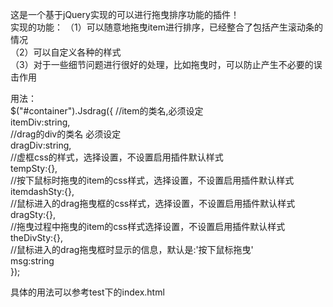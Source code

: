 这是一个基于jQuery实现的可以进行拖曳排序功能的插件！    
实现的功能：
（1）可以随意地拖曳item进行排序，已经整合了包括产生滚动条的情况   
（2）可以自定义各种的样式   
（3）对于一些细节问题进行很好的处理，比如拖曳时，可以防止产生不必要的误击作用   

用法：        
    $("#container").Jsdrag({ 
        //item的类名,必须设定            
        itemDiv:string,   
        //drag的div的类名 必须设定             
        dragDiv:string,       
        //虚框css的样式，选择设置，不设置启用插件默认样式       
        tempSty:{},       
        //按下鼠标时拖曳的item的css样式，选择设置，不设置启用插件默认样式    
        itemdashSty:{},            
        //鼠标进入的drag拖曳框的css样式，选择设置，不设置启用插件默认样式        
        dragSty:{},     
        //拖曳过程中拖曳的item的css样式选择设置，不设置启用插件默认样式        
        theDivSty:{},    
        //鼠标进入的drag拖曳框时显示的信息，默认是:'按下鼠标拖曳'                    
        msg:string       
    });    
    
具体的用法可以参考test下的index.html
